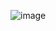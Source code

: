 ![image](https://github.com/YadIrina/AT-HW7-Docker/assets/158155069/00576796-4e9b-4966-b881-620adbb256d3)
